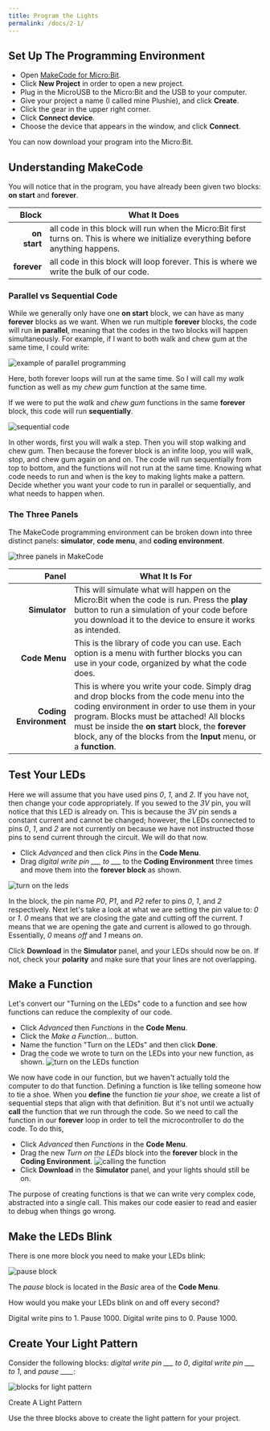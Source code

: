 ```yaml
---
title: Program the Lights
permalink: /docs/2-1/
---
```

## Set Up The Programming Environment
- Open [MakeCode for Micro:Bit](https://makecode.microbit.org/).
- Click **New Project** in order to open a new project.
- Plug in the MicroUSB to the Micro:Bit and the USB to your computer.
- Give your project a name (I called mine Plushie), and click **Create**.
- Click the gear in the upper right corner.
- Click **Connect device**.
- Choose the device that appears in the window, and click **Connect**.

You can now download your program into the Micro:Bit.

## Understanding MakeCode
You will notice that in the program, you have already been given two blocks: **on start** and **forever**.

 Block | What It Does
 ---: | --
**on start** | all code in this block will run when the Micro:Bit first turns on. This is where we initialize everything before anything happens.
**forever** | all code in this block will loop forever. This is where we write the bulk of our code.

### Parallel vs Sequential Code

While we generally only have one **on start** block, we can have as many **forever** blocks as we want. When we run multiple **forever** blocks, the code will run **in parallel**, meaning that the codes in the two blocks will happen simultaneously. For example, if I want to both walk and chew gum at the same time, I could write:

![example of parallel programming](../images/parallel.png)

Here, both forever loops will run at the same time. So I will call my *walk* function as well as my *chew gum* function at the same time.

If we were to put the *walk* and *chew gum* functions in the same **forever** block, this code will run **sequentially**.

![sequential code](../images/sequential-code.png)

In other words, first you will walk a step. Then you will stop walking and chew gum. Then because the forever block is an infite loop, you will walk, stop, and chew gum again on and on. The code will run sequentially from top to bottom, and the functions will not run at the same time. <span class="important">Knowing what code needs to run and when is the key to making lights make a pattern. Decide whether you want your code to run in parallel or sequentially, and what needs to happen when.</span>

### The Three Panels
The MakeCode programming environment can be broken down into three distinct panels: **simulator**, **code menu**, and **coding environment**.

![three panels in MakeCode](../images/makecode.png)

 Panel | What It Is For
 ---: | --
 **Simulator**  | This will simulate what will happen on the Micro:Bit when the code is run. Press the **play** button to run a simulation of your code before you download it to the device to ensure it works as intended.
 **Code Menu**  | This is the library of code you can use. Each option is a menu with further blocks you can use in your code, organized by what the code does.
 **Coding Environment**  | This is where you write your code. Simply drag and drop blocks from the code menu into the coding environment in order to use them in your program. Blocks must be attached! All blocks must be inside the **on start** block, the **forever** block, any of the blocks from the **Input** menu, or a **function**. 

 ## Test Your LEDs
 Here we will assume that you have used pins *0*, *1*, and *2*. If you have not, then change your code appropriately. If you sewed to the *3V* pin, you will notice that this LED is already on. This is because the *3V* pin sends a constant current and cannot be changed; however, the LEDs connected to pins *0*, *1*, and *2* are not currently on because we have not instructed those pins to send current through the circuit. We will do that now. 

 - Click *Advanced* and then click *Pins* in the **Code Menu**. 
 - Drag *digital write pin \_\_\_ to \_\_\_* to the **Coding Environment** three times and move them into the **forever block** as shown.

![turn on the leds](../images/turn-on-leds.png)

In the block, the pin name *P0*, *P1*, and *P2* refer to pins *0*, *1*, and *2* respectively. Next let's take a look at what we are setting the pin value to: *0* or *1*. *0* means that we are closing the gate and cutting off the current. *1* means that we are opening the gate and current is allowed to go through. Essentially, *0* means *off* and *1* means *on*.

Click **Download** in the **Simulator** panel, and your LEDs should now be on. If not, check your **polarity** and make sure that your lines are not overlapping.

## Make a Function
Let's convert our "Turning on the LEDs" code to a function and see how functions can reduce the complexity of our code.

- Click *Advanced* then *Functions* in the **Code Menu**. 
- Click the *Make a Function...* button.
- Name the function "Turn on the LEDs" and then click **Done**.
- Drag the code we wrote to turn on the LEDs into your new function, as shown.
![turn on the LEDs function](../images/leds-function.png)

We now have code in our function, but we haven't actually told the computer to do that function. Defining a function is like telling someone how to tie a shoe. When you **define** the function *tie your shoe*, we create a list of sequential steps that align with that definition. But it's not until we actually **call** the function that we run through the code. So we need to call the function in our **forever** loop in order to tell the microcontroller to do the code. To do this,

- Click *Advanced* then *Functions* in the **Code Menu**.
- Drag the new *Turn on the LEDs* block into the **forever** block in the **Coding Environment**.
![calling the function](../images/call-the-function.png)
- Click **Download** in the **Simulator** panel, and your lights should still be on.

The purpose of creating functions is that we can write very complex code, abstracted into a single call. This makes our code easier to read and easier to debug when things go wrong.

## Make the LEDs Blink
There is one more block you need to make your LEDs blink: 

![pause block](../images/pause.png)

The *pause* block is located in the *Basic* area of the **Code Menu**. 

<span class="think">How would you make your LEDs blink on and off every second?</span>

<span class="solution">Digital write pins to 1. Pause 1000. Digital write pins to 0. Pause 1000.</span>

## Create Your Light Pattern
Consider the following blocks: *digital write pin \_\_\_ to 0*, *digital write pin \_\_\_ to 1*, and *pause \_\_\_\_*:

![blocks for light pattern](../images/blocks-for-pattern.png)

<span class="task-header">Create A Light Pattern</span>

<span class="task">Use the three blocks above to create the light pattern for your project.</span>
